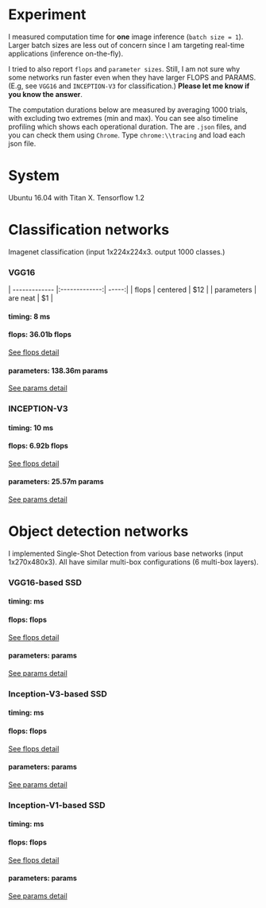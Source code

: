 # Experiment

I measured computation time for **one** image inference (`batch size = 1`). Larger batch sizes are less out of concern since I am targeting real-time applications (inference on-the-fly).

I tried to also report `flops` and `parameter sizes`. Still, I am not sure why some networks run faster even when they have larger FLOPS and PARAMS. (E.g, see `VGG16` and `INCEPTION-V3` for classification.) **Please let me know if you know the answer**.

The computation durations below are measured by averaging 1000 trials, with excluding two extremes (min and max). You can see also timeline profiling which shows each operational duration. The are `.json` files, and you can check them using `Chrome`. Type `chrome:\\tracing` and load each json file.


# System

Ubuntu 16.04 with Titan X. Tensorflow 1.2

# Classification networks 

Imagenet classification (input 1x224x224x3. output 1000 classes.)

### VGG16

| ------------- |:-------------:| -----:|
| flops      | centered      |   $12 |
| parameters | are neat      |    $1 |

#### timing: 8 ms

#### flops: 36.01b flops
[See flops detail](vgg16_flops_detail.md)

#### parameters: 138.36m params
[See params detail](vgg16_params_detail.md)

### INCEPTION-V3

#### timing: 10 ms

#### flops: 6.92b flops
[See flops detail](incep1_flops_detail.md)

#### parameters: 25.57m params
[See params detail](incep1_params_detail.md)

# Object detection networks 

I implemented Single-Shot Detection from various base networks (input 1x270x480x3). All have similar multi-box configurations (6 multi-box layers).

### VGG16-based SSD

#### timing:  ms

#### flops:  flops
[See flops detail]()

#### parameters:  params
[See params detail]()

### Inception-V3-based SSD

#### timing:  ms

#### flops:  flops
[See flops detail]()

#### parameters:  params
[See params detail]()


### Inception-V1-based SSD

#### timing:  ms

#### flops:  flops
[See flops detail]()

#### parameters:  params
[See params detail]()

